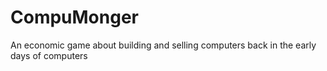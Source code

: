 # CompuMonger
An economic game about building and selling computers back in the early days of computers
